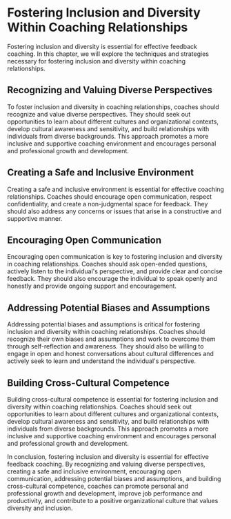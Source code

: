 Fostering Inclusion and Diversity Within Coaching Relationships
=========================================================================================================================

Fostering inclusion and diversity is essential for effective feedback coaching. In this chapter, we will explore the techniques and strategies necessary for fostering inclusion and diversity within coaching relationships.

Recognizing and Valuing Diverse Perspectives
--------------------------------------------

To foster inclusion and diversity in coaching relationships, coaches should recognize and value diverse perspectives. They should seek out opportunities to learn about different cultures and organizational contexts, develop cultural awareness and sensitivity, and build relationships with individuals from diverse backgrounds. This approach promotes a more inclusive and supportive coaching environment and encourages personal and professional growth and development.

Creating a Safe and Inclusive Environment
-----------------------------------------

Creating a safe and inclusive environment is essential for effective coaching relationships. Coaches should encourage open communication, respect confidentiality, and create a non-judgmental space for feedback. They should also address any concerns or issues that arise in a constructive and supportive manner.

Encouraging Open Communication
------------------------------

Encouraging open communication is key to fostering inclusion and diversity in coaching relationships. Coaches should ask open-ended questions, actively listen to the individual's perspective, and provide clear and concise feedback. They should also encourage the individual to speak openly and honestly and provide ongoing support and encouragement.

Addressing Potential Biases and Assumptions
-------------------------------------------

Addressing potential biases and assumptions is critical for fostering inclusion and diversity within coaching relationships. Coaches should recognize their own biases and assumptions and work to overcome them through self-reflection and awareness. They should also be willing to engage in open and honest conversations about cultural differences and actively seek to learn and understand the individual's perspective.

Building Cross-Cultural Competence
----------------------------------

Building cross-cultural competence is essential for fostering inclusion and diversity within coaching relationships. Coaches should seek out opportunities to learn about different cultures and organizational contexts, develop cultural awareness and sensitivity, and build relationships with individuals from diverse backgrounds. This approach promotes a more inclusive and supportive coaching environment and encourages personal and professional growth and development.

In conclusion, fostering inclusion and diversity is essential for effective feedback coaching. By recognizing and valuing diverse perspectives, creating a safe and inclusive environment, encouraging open communication, addressing potential biases and assumptions, and building cross-cultural competence, coaches can promote personal and professional growth and development, improve job performance and productivity, and contribute to a positive organizational culture that values diversity and inclusion.
